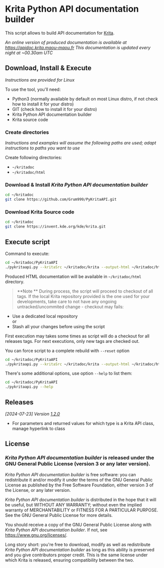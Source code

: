 # Krita Python API documentation builder

This script allows to build API documentation for [Krita](https://krita.org).

_An online version of produced documentation is available at https://apidoc.krita.maou-maou.fr_
_This documentation is updated every night at ~00.30am UTC_


## Download, Install & Execute

_Instructions are provided for Linux_

To use the tool, you'll need:
- Python3 (normally available by default on most Linux distro, if not check how to install it for your distro)
- GIT (check how to install it for your distro)
- Krita Python API documentation builder
- Krita source code

### Create directories

_Instructions and examples will assume the following paths are used; adapt instructions to paths you want to use_

Create following directories:
- `~/kritadoc`
- `~/kritadoc/html`

### Download & Install _Krita Python API documentation builder_

```bash
cd ~/kritadoc
git clone https://github.com/Grum999/PyKritaAPI.git
```

### Download Krita Source code

```bash
cd ~/kritadoc
git clone https://invent.kde.org/kde/krita.git
```


## Execute script

Command to execute:

```bash
cd ~/kritadoc/PyKritaAPI
./pykritaapi.py --kritaSrc ~/kritadoc/krita --output-html ~/kritadoc/html
```

Produced HTML documentation will be available in `~/kritadoc/html` directory.

> **Note **
> During process, the script will proceed to checkout of all tags.
> If the local Krita repository provided is the one used for your developments, take care to not have any ongoing untracked/uncommited change - checkout may fails:
- Use a dedicated local repository \
or
- Stash all your changes before using the script

First execution may takes some times as script will do a checkout for all releases tags.
For next executions, only new tags are checked out.

You can force script to a complete rebuild with `--reset` option

```bash
cd ~/kritadoc/PyKritaAPI
./pykritaapi.py --kritaSrc ~/kritadoc/krita --output-html ~/kritadoc/html --reset
```

There's some additional options, use option `--help` to list them:
```bash
cd ~/kritadoc/PyKritaAPI
./pykritaapi.py --help
```

## Releases

_[2024-07-23] Version [1.2.0](https://github.com/Grum999/PyKritaAPI/releases/tag/1.2.0)_
- For parameters and returned values for which type is a Krita API class, manage hyperlink to class


## License

### *Krita Python API documentation builder* is released under the GNU General Public License (version 3 or any later version).

*Krita Python API documentation builder* is free software: you can redistribute it and/or modify it under the terms of the GNU General Public License as published by the Free Software Foundation, either version 3 of the License, or any later version.

*Krita Python API documentation builder* is distributed in the hope that it will be useful, but WITHOUT ANY WARRANTY; without even the implied warranty of MERCHANTABILITY or FITNESS FOR A PARTICULAR PURPOSE. See the GNU General Public License for more details.

You should receive a copy of the GNU General Public License along with *Krita Python API documentation builder*. If not, see <https://www.gnu.org/licenses/>.


Long story short: you're free to download, modify as well as redistribute *Krita Python API documentation builder* as long as this ability is preserved and you give contributors proper credit. This is the same license under which Krita is released, ensuring compatibility between the two.
